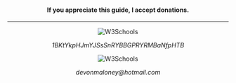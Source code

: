 <h4 align="center">If you appreciate this guide, I accept donations.</h4>

---

<div align="center">
<img border="0" alt="W3Schools" src="https://blockchain.info/Resources/buttons/donate_64.png">
<p align="center"><i>1BKtYkpHJmYJSsSnRYBBGPRYRMBaNfpHTB</i></p></div>

<div align="center">
<img border="0" alt="W3Schools" src="http://i.imgur.com/igzN9wS.jpg">
<p align="center"><i>devonmaloney@hotmail.com</i></p>
</div>